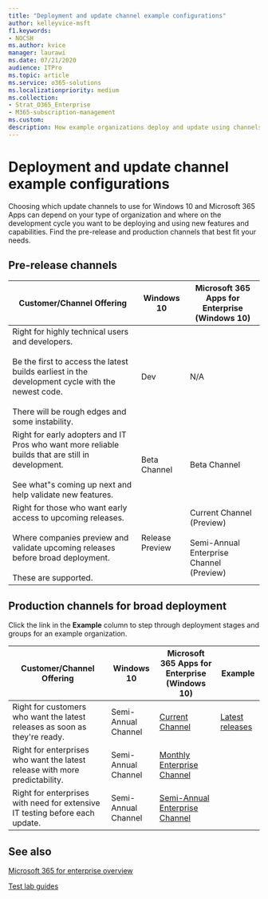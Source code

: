 ```yaml
---
title: "Deployment and update channel example configurations"
author: kelleyvice-msft
f1.keywords:
- NOCSH
ms.author: kvice
manager: laurawi
ms.date: 07/21/2020
audience: ITPro
ms.topic: article
ms.service: o365-solutions
ms.localizationpriority: medium
ms.collection: 
- Strat_O365_Enterprise
- M365-subscription-management
ms.custom:
description: How example organizations deploy and update using channels.
---
```


# Deployment and update channel example configurations

Choosing which update channels to use for Windows 10 and Microsoft 365 Apps can depend on your type of organization and where on the development cycle you want to be deploying and using new features and capabilities. Find the pre-release and production channels that best fit your needs.

## Pre-release channels

|Customer/Channel Offering|Windows 10|Microsoft 365 Apps for Enterprise (Windows 10)|
|---|---|---|
|Right for highly technical users and developers. <br/><br/> Be the first to access the latest builds earliest in the development cycle with the newest code. <br/><br/> There will be rough edges and some instability.|Dev|N/A|
|Right for early adopters and IT Pros who want more reliable builds that are still in development. <br/><br/> See what"s coming up next and help validate new features.|Beta Channel|Beta Channel|
|Right for those who want early access to upcoming releases. <br/><br/> Where companies preview and validate upcoming releases before broad deployment. <br/><br/> These are supported.|Release Preview|Current Channel (Preview) <br/><br/> Semi-Annual Enterprise Channel (Preview)|

## Production channels for broad deployment

Click the link in the **Example** column to step through deployment stages and groups for an example organization.

|Customer/Channel Offering|Windows 10|Microsoft 365 Apps for Enterprise (Windows 10)|Example|
|---|---|---|---|
|Right for customers who want the latest releases as soon as they're ready.|Semi-Annual Channel|[Current Channel](/deployoffice/overview-update-channels#current-channel-overview)|[Latest releases](deploy-update-channels-examples-rapid-deploy.md)|
|Right for enterprises who want the latest release with more predictability.|Semi-Annual Channel|[Monthly Enterprise Channel](/deployoffice/overview-update-channels#monthly-enterprise-channel-overview)||
|Right for enterprises with need for extensive IT testing before each update.|Semi-Annual Channel|[Semi-Annual Enterprise Channel](/deployoffice/overview-update-channels#semi-annual-enterprise-channel-overview)||

## See also

[Microsoft 365 for enterprise overview](microsoft-365-overview.md)

[Test lab guides](m365-enterprise-test-lab-guides.md)